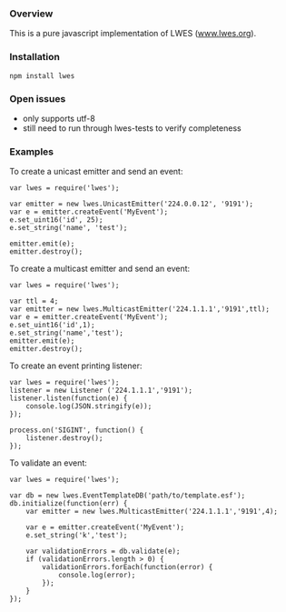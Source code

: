 ### Overview

This is a pure javascript implementation of LWES (www.lwes.org).

### Installation

`npm install lwes`

### Open issues

* only supports utf-8
* still need to run through lwes-tests to verify completeness

### Examples

To create a unicast emitter and send an event:

```
var lwes = require('lwes');

var emitter = new lwes.UnicastEmitter('224.0.0.12', '9191');
var e = emitter.createEvent('MyEvent');
e.set_uint16('id', 25);
e.set_string('name', 'test');

emitter.emit(e);
emitter.destroy();
```

To create a multicast emitter and send an event:

```
var lwes = require('lwes');

var ttl = 4;
var emitter = new lwes.MulticastEmitter('224.1.1.1','9191',ttl);
var e = emitter.createEvent('MyEvent');
e.set_uint16('id',1);
e.set_string('name','test');
emitter.emit(e);
emitter.destroy();
```

To create an event printing listener:
```
var lwes = require('lwes');
listener = new Listener ('224.1.1.1','9191');
listener.listen(function(e) {
    console.log(JSON.stringify(e));
});

process.on('SIGINT', function() {
    listener.destroy();
});

```

To validate an event:
```
var lwes = require('lwes');

var db = new lwes.EventTemplateDB('path/to/template.esf');
db.initialize(function(err) {
    var emitter = new lwes.MulticastEmitter('224.1.1.1','9191',4);

    var e = emitter.createEvent('MyEvent');
    e.set_string('k','test');
    
    var validationErrors = db.validate(e);
    if (validationErrors.length > 0) {
        validationErrors.forEach(function(error) {
            console.log(error);
        });
    }
});

```
